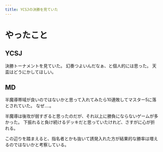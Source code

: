 ```yaml
---
title: YCSJの決勝を見ていた
---
```


# やったこと

## YCSJ

決勝トーナメントを見ていた。
幻奏つよいんだなぁ、と個人的には思った。
天盃はどうにかしてほしい。

## MD

半魔導帯域が良いのではないかと思って入れてみたら10連敗してマスター5に落とされていた。
なぜ‥‥。

半魔導は後攻が弱すぎると思ったのだが、それ以上に勝負にならないゲームが多かった。
下振れると負け続けるデッキだと思っていたけれど、さすがに心が折れる。

この辺りを踏まえると、指名者とかも抜いて誘発入れた方が結果的な勝率は増えるのではないかと考察している。
